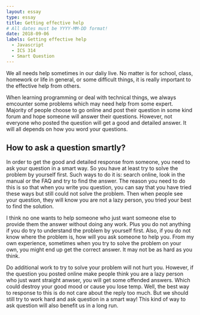 ```yaml
---
layout: essay
type: essay
title: Getting effective help
# All dates must be YYYY-MM-DD format!
date: 2018-09-06
labels: Getting effective help
  - Javascript
  - ICS 314
  - Smart Question
---
```


We all needs help sometimes in our daliy live. No matter is for school, class, homework or life in general, or some difficult things, 
it is really important to the effective help from others.

When learning programming or deal with technical things, we always emcounter some problems which may need help from some expert. Majority 
of people choose to go online and post their question in some kind forum and hope someone will answer their questions. However, not 
everyone who posted the question will get a good and detailed answer. It will all depends on how you word your questions.

## How to ask a question smartly?

In order to get the good and detailed response from someone, you need to ask your question in a smart way. So you have at least try to 
solve the problem by yourself first. Such ways to do it is: search online, look in the manual or the FAQ and try to find the answer. The 
reason you need to do this is so that when you write you question, you can say that you have tried these ways but still could not solve 
the problem. Then when people see your question, they will know you are not a lazy person, you tried your best to find the solution. 

I think no one wants to help someone who just want someone else to provide them the answer without doing any work. Plus you do not anything
if you do try to understand the problem by yourself first. Also, if you do not know where the problem is, how will you ask someone to help
you. From my own experience, sometimes when you try to solve the problem on your own, you might end up get the correct answer. It may not 
be as hard as you think. 

Do additional work to try to solve your problem will not hurt you. However, if the question you posted online make people think you are a 
lazy person who just want straight anwser, you will get some offended answers. Which could destroy your good mood or cause you lose temp. 
Well, the best way to response to this is do not care about the reply too much. But we should still try to work hard and ask question in a 
smart way! This kind of way to ask question will also benefit us in a long run.


